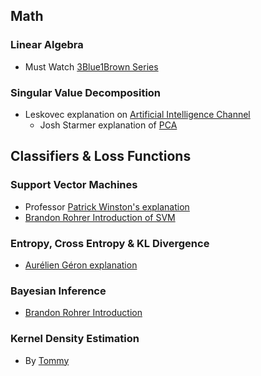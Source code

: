 ## Math

### Linear Algebra
- Must Watch [3Blue1Brown Series](http://3b1b.co/eola)

### Singular Value Decomposition
- Leskovec explanation on [Artificial Intelligence Channel](https://www.youtube.com/watch?v=P5mlg91as1c)
    - Josh Starmer explanation of [PCA](https://www.youtube.com/watch?v=FgakZw6K1QQ)


## Classifiers & Loss Functions

### Support Vector Machines
- Professor [Patrick Winston's explanation](https://www.youtube.com/watch?v=_PwhiWxHK8o)
- [Brandon Rohrer Introduction of SVM](https://www.youtube.com/watch?v=-Z4aojJ-pdg)

### Entropy, Cross Entropy & KL Divergence
- [Aurélien Géron explanation](https://www.youtube.com/watch?v=ErfnhcEV1O8)

### Bayesian Inference
- [Brandon Rohrer Introduction](https://www.youtube.com/watch?v=5NMxiOGL39M)

### Kernel Density Estimation
- By [Tommy](https://www.youtube.com/watch?v=x5zLaWT5KPs)
